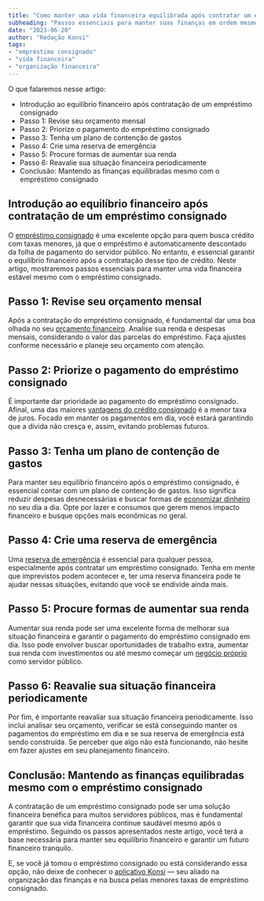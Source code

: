 ```yaml
---
title: "Como manter uma vida financeira equilibrada após contratar um empréstimo consignado"
subheading: "Passos essenciais para manter suas finanças em ordem mesmo com um empréstimo consignado"
date: "2023-06-20"
author: "Redação Konsi"
tags:
- "empréstimo consignado"
- "vida financeira"
- "organização financeira"
---
```


O que falaremos nesse artigo:
- Introdução ao equilíbrio financeiro após contratação de um empréstimo consignado
- Passo 1: Revise seu orçamento mensal
- Passo 2: Priorize o pagamento do empréstimo consignado
- Passo 3: Tenha um plano de contenção de gastos
- Passo 4: Crie uma reserva de emergência
- Passo 5: Procure formas de aumentar sua renda
- Passo 6: Reavalie sua situação financeira periodicamente
- Conclusão: Mantendo as finanças equilibradas mesmo com o empréstimo consignado

## Introdução ao equilíbrio financeiro após contratação de um empréstimo consignado

O [empréstimo consignado](https://konsi.com.br/postagens/5-motivos-para-escolher-o-credito-consignado-publico.md) é uma excelente opção para quem busca crédito com taxas menores, já que o empréstimo é automaticamente descontado da folha de pagamento do servidor público. No entanto, é essencial garantir o equilíbrio financeiro após a contratação desse tipo de crédito. Neste artigo, mostraremos passos essenciais para manter uma vida financeira estável mesmo com o empréstimo consignado.

## Passo 1: Revise seu orçamento mensal

Após a contratação do empréstimo consignado, é fundamental dar uma boa olhada no seu [orçamento financeiro](https://konsi.com.br/postagens/como-criar-e-seguir-um-oramento-financeiro-pessoal-para-servidores-pblicos.md). Analise sua renda e despesas mensais, considerando o valor das parcelas do empréstimo. Faça ajustes conforme necessário e planeje seu orçamento com atenção.

## Passo 2: Priorize o pagamento do empréstimo consignado

É importante dar prioridade ao pagamento do empréstimo consignado. Afinal, uma das maiores [vantagens do crédito consignado](https://konsi.com.br/postagens/vantagens-do-credito-consignado-por-que-escolher.md) é a menor taxa de juros. Focado em manter os pagamentos em dia, você estará garantindo que a dívida não cresça e, assim, evitando problemas futuros.

## Passo 3: Tenha um plano de contenção de gastos

Para manter seu equilíbrio financeiro após o empréstimo consignado, é essencial contar com um plano de contenção de gastos. Isso significa reduzir despesas desnecessárias e buscar formas de [economizar dinheiro](https://konsi.com.br/postagens/como-economizar-dinheiro-na-pratica-com-dicas-simples.md) no seu dia a dia. Opte por lazer e consumos que gerem menos impacto financeiro e busque opções mais econômicas no geral.

## Passo 4: Crie uma reserva de emergência

Uma [reserva de emergência](https://konsi.com.br/postagens/a-importncia-da-reserva-de-emergncia-e-como-constru-la-com-inteligncia-financeira.md) é essencial para qualquer pessoa, especialmente após contratar um empréstimo consignado. Tenha em mente que imprevistos podem acontecer e, ter uma reserva financeira pode te ajudar nessas situações, evitando que você se endivide ainda mais.

## Passo 5: Procure formas de aumentar sua renda

Aumentar sua renda pode ser uma excelente forma de melhorar sua situação financeira e garantir o pagamento do empréstimo consignado em dia. Isso pode envolver buscar oportunidades de trabalho extra, aumentar sua renda com investimentos ou até mesmo começar um [negócio próprio](https://konsi.com.br/postagens/ser-servidor-pblico-e-empreendedor-possvel-conciliar.md) como servidor público.

## Passo 6: Reavalie sua situação financeira periodicamente

Por fim, é importante reavaliar sua situação financeira periodicamente. Isso inclui analisar seu orçamento, verificar se está conseguindo manter os pagamentos do empréstimo em dia e se sua reserva de emergência está sendo construída. Se perceber que algo não está funcionando, não hesite em fazer ajustes em seu planejamento financeiro.

## Conclusão: Mantendo as finanças equilibradas mesmo com o empréstimo consignado

A contratação de um empréstimo consignado pode ser uma solução financeira benéfica para muitos servidores públicos, mas é fundamental garantir que sua vida financeira continue saudável mesmo após o empréstimo. Seguindo os passos apresentados neste artigo, você terá a base necessária para manter seu equilíbrio financeiro e garantir um futuro financeiro tranquilo.

E, se você já tomou o empréstimo consignado ou está considerando essa opção, não deixe de conhecer o [aplicativo Konsi](https://konsi.com.br) — seu aliado na organização das finanças e na busca pelas menores taxas de empréstimo consignado.